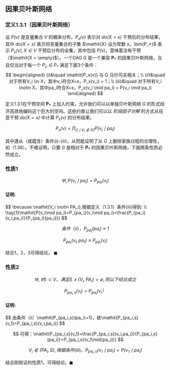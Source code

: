 ## 因果贝叶斯网络

### 定义1.3.1（因果贝叶斯网络）

设 $\mathit{P(v)}$ 是变量集合 $\mathit{V}$ 的概率分布，$\mathit{P_x(v)}$ 表示对 $\mathit{do(X=x)}$ 干预后的分布结果，其中 $\mathit{do(X=x)}$ 表示将变量集合的子集 $\mathit{X} 设为常数 $\mathit{x}。$\bm{P_*}$  表示 $\mathit{P_x(v), X \in V}$ 干预后分布的全集，其中包括 $\mathit{P(v)}$，意味着没有干预（$\mathit{X = \empty}$）。一个DAG $\mathit{G}$ 是一个兼容 $\bm{P_*}$ 的因果贝叶斯网络，当且仅当对于每一个 $\mathit{P_x \in P_*}$ 满足下面3个条件：
$$
\begin{aligned}
(i)&\quad \mathit{P_x(v)} 与 G 马尔可夫相关；\\
(ii)&\quad 对于所有V_i \in X，其中v_i符合X=x，P_x(v_i) = 1；\\
(iii)&\quad 对于所有V_i \notin X，其中pa_i符合X=x，P_x(v_i \mid pa_i) = P(v_i \mid pa_i)
\end{aligned}
$$

定义1.3.1在干预空间 $\bm{P_*}$ 上加入约束，允许我们可以以单独贝叶斯网络 $G$ 的形式经济高效地编码这个巨大的空间。这些约束让我们可以以 *阶段因子分解* 的方式从任意干预 $\mathit{do(X=x)}$ 中计算 $\mathit{P_x(v)}$ 的分布结果。

$$
\tag{1.37} \mathit{P_x(v) = \prod_{\{i \mid V_i \notin X\}} {P(v_i \mid pa_i)}}
$$

其中遵从（或蕴含）条件(i)-(iii)，从而能证明了从 $\mathit{G}$ 上删除家族过程的合理性，如（1.36）。不难证明，只要 $\mathit{G}$ 是相对于 $\bm{P_*}$ 的因果贝叶斯网络，下面两条性质必然成立。

### 性质1

$$
\tag{1.38}\mathit{\forall{i},  P(v_i\mid pa_i)=P_{pa_i}(v_i)}
$$

<div class="alert alert-success" role="alert">
<h4 class="alert-heading">证明:</h4>
$$
\because \mathit{V_i \notin PA_i},根据定义（1.3.1）条件(iii)得到: \\
\tag{1}\mathit{P(v_i\mid pa_i)=P_{pa_i}(v_i\mid pa_i)=\frac{P_{pa_i}(v_i,pa_i)}{P_{pa_i}(pa_i)}}
$$

$$
条件（ii），\tag{2}\mathit{P_{pa_i}(pa_i)\equiv1}
$$

$$
\tag{3}\mathit{P_{pa_i}(v_i,pa_1)\equiv{P_{pa_i}}(v_i)}
$$

结合1，2，3可得结论。 $\blacksquare$
</div>




### 性质2


$$
\mathit{\forall{i},    \forall{S\subset{V}}}，满足\mathit{S\land\{V_i,PA_i\}=\emptyset}, 则以下结论成立
$$

$$
\tag{1.39}\mathit{P_{pa_i,s}(v_i)=P_{pa_i}(v_i）}
$$

<div class="alert alert-success" role="alert">
<h4 class="alert-heading">证明:</h4>
$$
由条件（ii）\mathit{P_{pa_i,s}(pa_i)=1}，故\mathit{P_{pa_i,s}(v_1)=P_{pa_i,s}(v_i,pa_i)}
$$

$$
可得：\mathit{P_{pa_i,s}(v_1)=\frac{P_{pa_i,s}(v_i,pa_i)}{P_{pa_i,s}(pa_i)}=P_{pa_i,s}(v_1\mid{pa_i})}
$$

$$
\mathit{V_i \notin \{PA_i,S\}},根据条件(iii)，\mathit{P_{pa_i,s}(v_1\mid{pa_i})=P(v_1\mid{pa_i})}
$$

结合刚刚证的性质1，可得结论。$\blacksquare$
</div>
